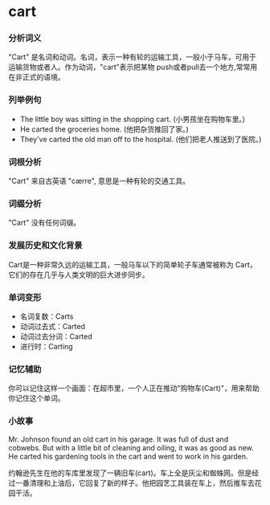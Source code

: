 # cart

### 分析词义

  

"Cart" 是名词和动词。名词，表示一种有轮的运输工具，一般小于马车，可用于运输货物或者人。作为动词，"cart"表示把某物 push或者pull去一个地方,常常用在非正式的语境。

  

### 列举例句

  

*   The little boy was sitting in the shopping cart. (小男孩坐在购物车里。)
*   He carted the groceries home. (他把杂货推回了家。)
*   They've carted the old man off to the hospital. (他们把老人推送到了医院。)

  

### 词根分析

  

"Cart" 来自古英语 "cærre", 意思是一种有轮的交通工具。

  

### 词缀分析

  

"Cart" 没有任何词缀。

  

### 发展历史和文化背景

  

Cart是一种非常久远的运输工具，一般马车以下的简单轮子车通常被称为 Cart，它们的存在几乎与人类文明的巨大进步同步。

  

### 单词变形

  

*   名词复数：Carts
*   动词过去式：Carted
*   动词过去分词：Carted
*   进行时：Carting

  

### 记忆辅助

  

你可以记住这样一个画面：在超市里，一个人正在推动"购物车(Cart)"，用来帮助你记住这个单词。

  

### 小故事

  

Mr. Johnson found an old cart in his garage. It was full of dust and cobwebs. But with a little bit of cleaning and oiling, it was as good as new. He carted his gardening tools in the cart and went to work in his garden.

  

约翰逊先生在他的车库里发现了一辆旧车(cart)。车上全是灰尘和蜘蛛网。但是经过一番清理和上油后，它回复了新的样子。他把园艺工具装在车上，然后推车去花园干活。
